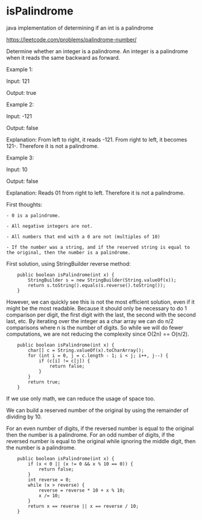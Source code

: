 # isPalindrome
java implementation of determining if an int is a palindrome 

https://leetcode.com/problems/palindrome-number/

Determine whether an integer is a palindrome. An integer is a palindrome when it reads the same backward as forward.

Example 1:

Input: 121

Output: true

Example 2:

Input: -121

Output: false

Explanation: From left to right, it reads -121. From right to left, it becomes 121-. Therefore it is not a palindrome.

Example 3:

Input: 10

Output: false

Explanation: Reads 01 from right to left. Therefore it is not a palindrome.

First thoughts:

    - 0 is a palindrome.

    - All negative integers are not.

    - All numbers that end with a 0 are not (multiples of 10)

    - If the number was a string, and if the reserved string is equal to the original, then the number is a palindrome.

First solution, using StringBuilder reverse method:

```
    public boolean isPalindrome(int x) {
        StringBuilder s = new StringBuilder(String.valueOf(x));
        return s.toString().equals(s.reverse().toString());
    }
```

However, we can quickly see this is not the most efficient solution, even if it might be the most readable. Because it should only be necessary to do 1 comparison per digit, the first digit with the last, the second with the second last, etc.
By iterating over the integer as a char array we can do n/2 comparisons where n is the number of digits.
So while we will do fewer computations, we are not reducing the complexity since O(2n) == O(n/2). 

```
    public boolean isPalindrome(int x) {
        char[] c = String.valueOf(x).toCharArray();
        for (int i = 0, j = c.length - 1; i < j; i++, j--) {
            if (c[i] != c[j]) {
                return false;
            }
        }
        return true;
    }
```

If we use only math, we can reduce the usage of space too.

We can build a reserved number of the original by using the remainder of dividing by 10. 

For an even number of digits, if the reversed number is equal to the original then the number is a palindrome.
For an odd number of digits, if the reversed number is equal to the original while ignoring the middle digit, then the number is a palindrome.

```
    public boolean isPalindrome(int x) {
        if (x < 0 || (x != 0 && x % 10 == 0)) {
            return false;
        }
        int reverse = 0;
        while (x > reverse) {
            reverse = reverse * 10 + x % 10;
            x /= 10;
        }
        return x == reverse || x == reverse / 10;
    }
```
